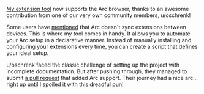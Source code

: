 [My extension tool](https://github.com/8ta4/extension) now supports the Arc browser, thanks to an awesome contribution from one of our very own community members, u/oschrenk!

Some users have [mentioned](https://old.reddit.com/r/ArcBrowser/comments/1ciztua/arc_sync_doesnt_sync_extensions_or_profiles) that Arc doesn't sync extensions between devices. This is where my tool comes in handy. It allows you to automate your Arc setup in a declarative manner. Instead of manually installing and configuring your extensions every time, you can create a script that defines your ideal setup.

u/oschrenk faced the classic challenge of setting up the project with incomplete documentation. But after pushing through, they managed to submit [a pull request](https://github.com/8ta4/extension/pull/32) that added Arc support. Their journey had a nice arc... right up until I spoiled it with this dreadful pun!
